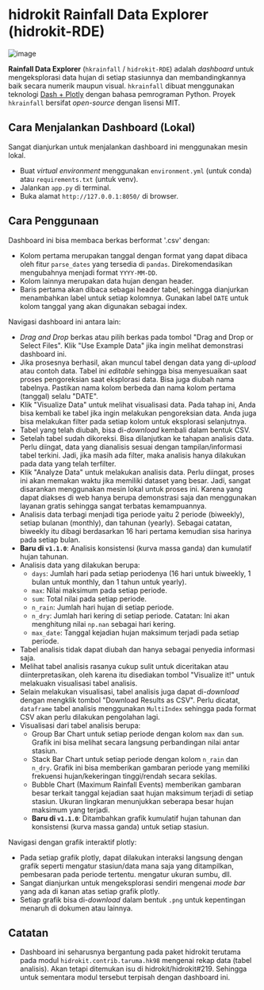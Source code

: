 # hidrokit Rainfall Data Explorer (hidrokit-RDE)

![image](https://user-images.githubusercontent.com/1007910/169490220-d0b5a944-fa36-452b-b7e1-fcf5e04e415b.png)

__Rainfall Data Explorer__ (`hkrainfall` / `hidrokit-RDE`) adalah _dashboard_ untuk mengeksplorasi data hujan di setiap stasiunnya dan membandingkannya baik secara numerik maupun visual. `hkrainfall` dibuat menggunakan teknologi [Dash + Plotly](https://plotly.com/) dengan bahasa pemrograman Python. Proyek `hkrainfall` bersifat _open-source_ dengan lisensi MIT.

## Cara Menjalankan Dashboard (Lokal)

Sangat dianjurkan untuk menjalankan dashboard ini menggunakan mesin lokal.

- Buat _virtual environment_ menggunakan `environment.yml` (untuk conda) atau `requirements.txt` (untuk venv).
- Jalankan `app.py` di terminal.
- Buka alamat `http://127.0.0.1:8050/` di browser.

## Cara Penggunaan

Dashboard ini bisa membaca berkas berformat '.csv' dengan:

- Kolom pertama merupakan tanggal dengan format yang dapat dibaca oleh fitur `parse_dates` yang tersedia di `pandas`. Direkomendasikan mengubahnya menjadi format `YYYY-MM-DD`. 
- Kolom lainnya merupakan data hujan dengan header. 
- Baris pertama akan dibaca sebagai header tabel, sehingga dianjurkan menambahkan label untuk setiap kolomnya. Gunakan label `DATE` untuk kolom tanggal yang akan digunakan sebagai index.

Navigasi dashboard ini antara lain:

- _Drag and Drop_ berkas atau pilih berkas pada tombol "Drag and Drop or Select Files". Klik "Use Example Data" jika ingin melihat demonstrasi dashboard ini.
- Jika prosesnya berhasil, akan muncul tabel dengan data yang di-_upload_ atau contoh data. Tabel ini _editable_ sehingga bisa menyesuaikan saat proses pengoreksian saat eksplorasi data. Bisa juga diubah nama tabelnya. Pastikan nama kolom berbeda dan nama kolom pertama (tanggal) selalu "DATE".
- Klik "Visualize Data" untuk melihat visualisasi data. Pada tahap ini, Anda bisa kembali ke tabel jika ingin melakukan pengoreksian data. Anda juga bisa melakukan filter pada setiap kolom untuk eksplorasi selanjutnya.
- Tabel yang telah diubah, bisa di-_download_ kembali dalam bentuk CSV. 
- Setelah tabel sudah dikoreksi. Bisa dilanjutkan ke tahapan analisis data. Perlu diingat, data yang dianalisis sesuai dengan tampilan/informasi tabel terkini. Jadi, jika masih ada filter, maka analisis hanya dilakukan pada data yang telah terfilter.
- Klik "Analyze Data" untuk melakukan analisis data. Perlu diingat, proses ini akan memakan waktu jika memiliki dataset yang besar. Jadi, sangat disarankan menggunakan mesin lokal untuk proses ini. Karena yang dapat diakses di web hanya berupa demonstrasi saja dan menggunakan layanan gratis sehingga sangat terbatas kemampuannya.
- Analisis data terbagi menjadi tiga periode yaitu 2 periode (biweekly), setiap bulanan (monthly), dan tahunan (yearly). Sebagai catatan, biweekly itu dibagi berdasarkan 16 hari pertama kemudian sisa harinya pada setiap bulan.
- __Baru di `v1.1.0`__: Analisis konsistensi (kurva massa ganda) dan kumulatif hujan tahunan. 
- Analisis data yang dilakukan berupa:
    - `days`: Jumlah hari pada setiap periodenya (16 hari untuk biweekly, 1 bulan untuk monthly, dan 1 tahun untuk yearly).
    - `max`: Nilai maksimum pada setiap periode.
    - `sum`: Total nilai pada setiap periode.
    - `n_rain`: Jumlah hari hujan di setiap periode.
    - `n_dry`: Jumlah hari kering di setiap periode. Catatan: Ini akan menghitung nilai `np.nan` sebagai hari kering.
    - `max_date`: Tanggal kejadian hujan maksimum terjadi pada setiap periode. 
- Tabel analisis tidak dapat diubah dan hanya sebagai penyedia informasi saja.
- Melihat tabel analisis rasanya cukup sulit untuk diceritakan atau diinterpretasikan, oleh karena itu disediakan tombol "Visualize it!" untuk melakuakn visualisasi tabel analisis.
- Selain melakukan visualisasi, tabel analisis juga dapat di-_download_ dengan mengklik tombol "Download Results as CSV". Perlu dicatat, `dataframe` tabel analisis menggunakan `MultiIndex` sehingga pada format CSV akan perlu dilakukan pengolahan lagi. 
- Visualisasi dari tabel analisis berupa:
    - Group Bar Chart untuk setiap periode dengan kolom `max` dan `sum`. Grafik ini bisa melihat secara langsung perbandingan nilai antar stasiun. 
    - Stack Bar Chart untuk setiap periode dengan kolom `n_rain` dan `n_dry`. Grafik ini bisa memberikan gambaran periode yang memiliki frekuensi hujan/kekeringan tinggi/rendah secara sekilas.
    - Bubble Chart (Maximum Rainfall Events) memberikan gambaran besar terkait tanggal kejadian saat hujan maksimum terjadi di setiap stasiun. Ukuran lingkaran menunjukkan seberapa besar hujan maksimum yang terjadi. 
    - __Baru di `v1.1.0`__: Ditambahkan grafik kumulatif hujan tahunan dan konsistensi (kurva massa ganda) untuk setiap stasiun.

Navigasi dengan grafik interaktif plotly:

- Pada setiap grafik plotly, dapat dilakukan interaksi langsung dengan grafik seperti mengatur stasiun/data mana saja yang ditampilkan, pembesaran pada periode tertentu. mengatur ukuran sumbu, dll.
- Sangat dianjurkan untuk mengeksplorasi sendiri mengenai _mode bar_ yang ada di kanan atas setiap grafik plotly. 
- Setiap grafik bisa di-_download_ dalam bentuk `.png` untuk kepentingan menaruh di dokumen atau lainnya. 

## Catatan

- Dashboard ini seharusnya bergantung pada paket hidrokit terutama pada modul `hidrokit.contrib.taruma.hk98` mengenai rekap data (tabel analisis). Akan tetapi ditemukan isu di hidrokit/hidrokit#219. Sehingga untuk sementara modul tersebut terpisah dengan dashboard ini.
